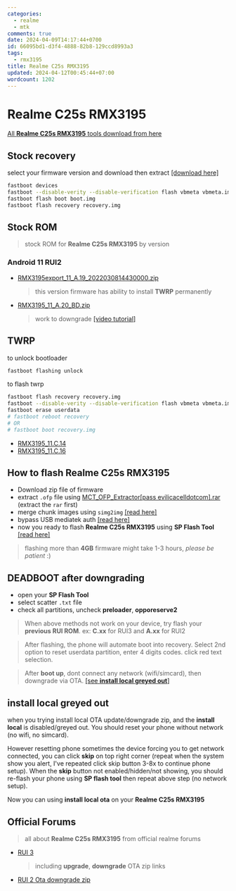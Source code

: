 ```yaml
---
categories:
  - realme
  - mtk
comments: true
date: 2024-04-09T14:17:44+0700
id: 66095bd1-d3f4-4888-82b8-129ccd8993a3
tags:
  - rmx3195
title: Realme C25s RMX3195
updated: 2024-04-12T00:45:44+07:00
wordcount: 1202
---
```




# Realme C25s RMX3195

[All **Realme C25s RMX3195** tools download from here](https://github.com/dimaslanjaka/android-engineer/tree/master/)

## Stock recovery

select your firmware version and download then extract [[download here]](https://drive.google.com/drive/folders/190xREcWNzmEY1ZShuaaNRcWE1tpPPJ40)

```bash
fastboot devices
fastboot --disable-verity --disable-verification flash vbmeta vbmeta.img
fastboot flash boot boot.img
fastboot flash recovery recovery.img
```

## Stock ROM

> stock ROM for **Realme C25s RMX3195** by version

### Android 11 RUI2

- [RMX3195export_11_A.19_2022030814430000.zip](http://rms01.realme.net/SW/realme%20service/realme%20C25s/2167A/RMX3195export_11_A.19_2022030814430000.zip)
  > this version firmware has ability to install **TWRP** permanently
- [RMX3195_11_A.20_BD.zip](https://drive.google.com/file/d/1qieg9iDWBwjvflQivP9OlW0rtcimYzHT/view)
  > work to downgrade [[video tutorial]](https://www.youtube.com/watch?v=UF883EW1v6o)

## TWRP

to unlock bootloader

```bash
fastboot flashing unlock
```
to flash twrp

```bash
fastboot flash recovery recovery.img
fastboot --disable-verity --disable-verification flash vbmeta vbmeta.img
fastboot erase userdata
# fastboot reboot recovery
# OR
# fastboot boot recovery.img
```

- [RMX3195_11.C.14](./twrp/C.14/readme.md)
- [RMX3195_11.C.16](./twrp/C.16/readme.md)

## How to flash Realme C25s RMX3195

- Download zip file of firmware
- extract `.ofp` file using [MCT_OFP_Extractor[pass evilicacelldotcom].rar](https://github.com/dimaslanjaka/android-engineer/raw/master/MCT_OFP_Extractor%5Bpass%20evilicacelldotcom%5D.rar) (extract the `rar` first)
- merge chunk images using `simg2img` [[read here]](../simg2img_win/readme.md)
- bypass USB mediatek auth [[read here]](../mtk-bypass-auth-troubleshoot.md)
- now you ready to flash **Realme C25s RMX3195** using **SP Flash Tool** [[read here]](../SP-Flash-Tools.md)

> flashing more than **4GB** firmware might take 1-3 hours, _please be patient_ :)

## DEADBOOT after downgrading

- open your **SP Flash Tool**
- select scatter `.txt` file
- check all partitions, uncheck **preloader**, **opporeserve2**

> When above methods not work on your device, try flash your **previous RUI ROM**. ex: **C.xx** for RUI3 and **A.xx** for RUI2

> After flashing, the phone will automate boot into recovery. Select 2nd option to reset userdata partition, enter 4 digits codes. click red text selection.

> After **boot up**, dont connect any network (wifi/simcard), then downgrade via OTA. [[see **install local greyed out**]](#install-local-greyed-out)

## install local greyed out

when you trying install local OTA update/downgrade zip, and the **install local** is disabled/greyed out. You should reset your phone without network (no wifi, no simcard).

However resetting phone sometimes the device forcing you to get network connected, you can click **skip** on top right corner (repeat when the system show you alert, I've repeated click skip button 3-8x to continue phone setup). When the **skip** button not enabled/hidden/not showing, you should re-flash your phone using **SP flash tool** then repeat above step (no network setup).

Now you can using **install local ota** on your **Realme C25s RMX3195**

## Official Forums

> all about **Realme C25s RMX3195** from official realme forums

- [RUI 3](https://c.realme.com/in/post-details/1525087214281764864)
  > including **upgrade**, **downgrade** OTA zip links
- [RUI 2 Ota downgrade zip](https://download.c.realme.com/flash/Rollbackpack/realme_C25s/oplus_ota_downgrade.zip)